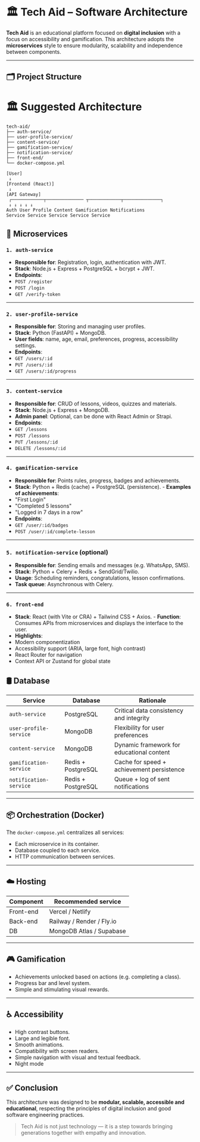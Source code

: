 # 🏛️ Tech Aid – Software Architecture

**Tech Aid** is an educational platform focused on **digital inclusion** with a focus on accessibility and gamification. This architecture adopts the **microservices** style to ensure modularity, scalability and independence between components.

---

## 🗂️ Project Structure


# 🏛️ Suggested Architecture
```
tech-aid/
├── auth-service/
├── user-profile-service/
├── content-service/
├── gamification-service/
├── notification-service/
├── front-end/
└── docker-compose.yml
```
```
[User]
 ↓
[Frontend (React)]
 ↓
[API Gateway]
 ┌────────────┬────────────── ┬────────────┬──────────────┐
 ↓ ↓ ↓ ↓ ↓
Auth User Profile Content Gamification Notifications
Service Service Service Service Service
```

## 🔧 Microservices

### `1. auth-service`
- **Responsible for**: Registration, login, authentication with JWT.
- **Stack**: Node.js + Express + PostgreSQL + bcrypt + JWT.
- **Endpoints**:
- `POST /register`
- `POST /login`
- `GET /verify-token`

---

### `2. user-profile-service`
- **Responsible for**: Storing and managing user profiles.
- **Stack**: Python (FastAPI) + MongoDB.
- **User fields**: name, age, email, preferences, progress, accessibility settings.
- **Endpoints**:
- `GET /users/:id`
- `PUT /users/:id`
- `GET /users/:id/progress`

---

### `3. content-service`
- **Responsible for**: CRUD of lessons, videos, quizzes and materials.
- **Stack**: Node.js + Express + MongoDB.
- **Admin panel**: Optional, can be done with React Admin or Strapi.
- **Endpoints**:
- `GET /lessons`
- `POST /lessons`
- `PUT /lessons/:id`
- `DELETE /lessons/:id`

---

### `4. gamification-service`
- **Responsible for**: Points rules, progress, badges and achievements.
- **Stack**: Python + Redis (cache) + PostgreSQL (persistence). - **Examples of achievements**:
- "First Login"
- "Completed 5 lessons"
- "Logged in 7 days in a row"
- **Endpoints**:
- `GET /user/:id/badges`
- `POST /user/:id/complete-lesson`

---

### `5. notification-service` (optional)
- **Responsible for**: Sending emails and messages (e.g. WhatsApp, SMS).
- **Stack**: Python + Celery + Redis + SendGrid/Twilio.
- **Usage**: Scheduling reminders, congratulations, lesson confirmations.
- **Task queue**: Asynchronous with Celery.

---
### `6. front-end`
- **Stack**: React (with Vite or CRA) + Tailwind CSS + Axios. - **Function**: Consumes APIs from microservices and displays the interface to the user.
- **Highlights**:
- Modern componentization
- Accessibility support (ARIA, large font, high contrast)
- React Router for navigation
- Context API or Zustand for global state
## 🛢️ Database

| Service | Database | Rationale |
|------------------------|--------------------|--------------------------------------------------|
| `auth-service` | PostgreSQL | Critical data consistency and integrity |
| `user-profile-service` | MongoDB | Flexibility for user preferences |
| `content-service` | MongoDB | Dynamic framework for educational content |
| `gamification-service` | Redis + PostgreSQL | Cache for speed + achievement persistence |
| `notification-service` | Redis + PostgreSQL | Queue + log of sent notifications |

---

## 📦 Orchestration (Docker)

The `docker-compose.yml` centralizes all services:
- Each microservice in its container.
- Database coupled to each service.
- HTTP communication between services.

---
## ☁️ Hosting

| Component | Recommended service |
|------------|--------------------------|
| Front-end | Vercel / Netlify |
| Back-end | Railway / Render / Fly.io|
| DB | MongoDB Atlas / Supabase|

---
## 🎮 Gamification

- Achievements unlocked based on actions (e.g. completing a class).
- Progress bar and level system.
- Simple and stimulating visual rewards.

---
## ♿ Accessibility

- High contrast buttons.
- Large and legible font.
- Smooth animations.
- Compatibility with screen readers.
- Simple navigation with visual and textual feedback.
- Night mode

---

## ✅ Conclusion

This architecture was designed to be **modular, scalable, accessible and educational**, respecting the principles of digital inclusion and good software engineering practices.

> Tech Aid is not just technology — it is a step towards bringing generations together with empathy and innovation.
